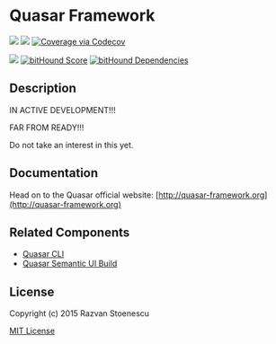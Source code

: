 # Quasar Framework

<a href="https://badge.fury.io/js/quasar-framework"><img src="https://badge.fury.io/js/quasar-framework.svg"></a>
<a href="https://circleci.com/gh/rstoenescu/quasar-framework/tree/master"><img src="https://circleci.com/gh/rstoenescu/quasar-framework/tree/master.svg?style=shield"></a>
<a href="https://codecov.io/github/rstoenescu/quasar-framework"><img src="http://codecov.io/github/rstoenescu/quasar-framework/coverage.svg" alt="Coverage via Codecov"></a>

<a href="https://codeclimate.com/github/rstoenescu/quasar-framework"><img src="https://codeclimate.com/github/rstoenescu/quasar-framework/badges/gpa.svg" /></a>
<a href="https://www.bithound.io/github/rstoenescu/quasar-framework"><img src="https://www.bithound.io/github/rstoenescu/quasar-framework/badges/score.svg" alt="bitHound Score"></a>
<a href="https://www.bithound.io/github/rstoenescu/quasar-framework/master/dependencies/npm"><img src="https://www.bithound.io/github/rstoenescu/quasar-framework/badges/dependencies.svg" alt="bitHound Dependencies"></a>

## Description

IN ACTIVE DEVELOPMENT!!!

FAR FROM READY!!!

Do not take an interest in this yet.

## Documentation

Head on to the Quasar official website: [http://quasar-framework.org](http://quasar-framework.org)


## Related Components

* [Quasar CLI](https://github.com/rstoenescu/quasar-cli)
* [Quasar Semantic UI Build](https://github.com/rstoenescu/quasar-semantic)

## License

Copyright (c) 2015 Razvan Stoenescu

[MIT License](http://en.wikipedia.org/wiki/MIT_License)
